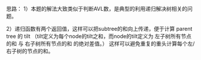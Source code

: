思路：
  1）本题的解法大致类似于判断AVL数，是典型的利用递归解决树相关的问题。

  2）递归函数有两个返回值，这样可以把subtree的和向上传递，便于计算 parent tree 的 tilt （tilt定义为每个node的tilt之和，而node的tilt定义为 左子树所有节点的和 与 右子树所有节点的和 的绝对差值。）
     这样可以避免重复的重头计算每个左/右子树的节点的和。
